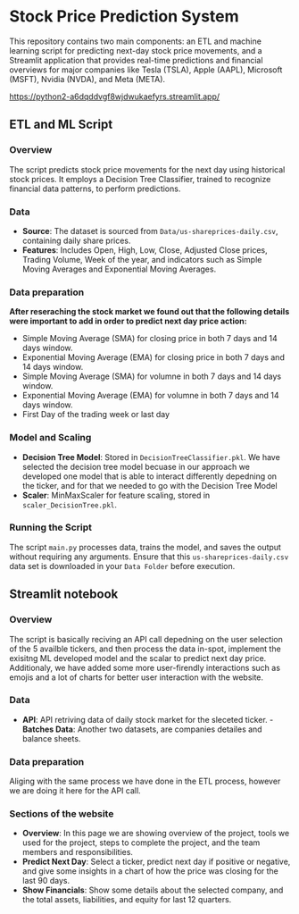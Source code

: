 # Stock Price Prediction System

This repository contains two main components: an ETL and machine learning script for predicting next-day stock price movements, and a Streamlit application that provides real-time predictions and financial overviews for major companies like Tesla (TSLA), Apple (AAPL), Microsoft (MSFT), Nvidia (NVDA), and Meta (META).

https://python2-a6dqddvgf8wjdwukaefyrs.streamlit.app/

## ETL and ML Script

### Overview

The script predicts stock price movements for the next day using historical stock prices. It employs a Decision Tree Classifier, trained to recognize financial data patterns, to perform predictions.

### Data

- **Source**: The dataset is sourced from `Data/us-shareprices-daily.csv`, containing daily share prices.
- **Features**: Includes Open, High, Low, Close, Adjusted Close prices, Trading Volume, Week of the year, and indicators such as Simple Moving Averages and Exponential Moving Averages.

### Data preparation

**After reseraching the stock market we found out that the following details were important to add in order to predict next day price action:**
- Simple Moving Average (SMA) for closing price in both 7 days and 14 days window.
- Exponential Moving Average (EMA) for closing price in both 7 days and 14 days window.
- Simple Moving Average (SMA) for volumne in both 7 days and 14 days window.
- Exponential Moving Average (EMA) for volumne  in both 7 days and 14 days window.
- First Day of the trading week or last day
  
### Model and Scaling

- **Decision Tree Model**: Stored in `DecisionTreeClassifier.pkl`.
We have selected the decision tree model becuase in our approach we developed one model that is able to interact differently depedning on the ticker, and for that we needed to go with the Decision Tree Model
- **Scaler**: MinMaxScaler for feature scaling, stored in `scaler_DecisionTree.pkl`.

### Running the Script

The script `main.py` processes data, trains the model, and saves the output without requiring any arguments. Ensure that this `us-shareprices-daily.csv` data set is downloaded in your `Data Folder` before execution.


## Streamlit notebook

### Overview

The script is basically reciving an API call depedning on the user selection of the 5 availble tickers, and then process the data in-spot, implement the exisitng ML developed model and the scalar to predict next day price. Additionaly, we have added some more user-firendly interactions such as emojis and a lot of charts for better user interaction with the website. 

### Data

- **API**: API retriving data of daily stock market for the sleceted ticker.
-**Batches Data**: Another two datasets, are companies detailes and balance sheets. 
  
### Data preparation

Aliging with the same process we have done in the ETL process, however we are doing it here for the API call. 
  
### Sections of the website

- **Overview**: In this page we are showing overview of the project, tools we used for the project, steps to complete the project, and the team members and responsibilities.
- **Predict Next Day**: Select a ticker, predict next day if positive or negative, and give some insights in a chart of how the price was closing for the last 90 days.
- **Show Financials**: Show some details about the selected company, and the total assets, liabilities, and equity for last 12 quarters. 




